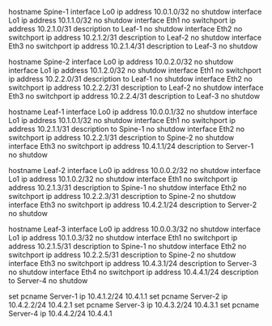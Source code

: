 hostname Spine-1 
interface Lo0
ip address 10.0.1.0/32 
no shutdow
interface Lo1 
ip address 10.1.1.0/32 
no shutdow
interface Eth1 
no switchport
ip address 10.2.1.0/31 
description to Leaf-1
no shutdow
interface Eth2 
no switchport
ip address 10.2.1.2/31 
description to Leaf-2
no shutdow
interface Eth3 
no switchport
ip address 10.2.1.4/31 
description to Leaf-3
no shutdow

hostname Spine-2 
interface Lo0 
ip address 10.0.2.0/32 
no shutdow
interface Lo1 
ip address 10.1.2.0/32 
no shutdow
interface Eth1 
no switchport
ip address 10.2.2.0/31
description to Leaf-1
no shutdow
interface Eth2 
no switchport
ip address 10.2.2.2/31
description to Leaf-2
no shutdow
interface Eth3 
no switchport
ip address 10.2.2.4/31
description to Leaf-3
no shutdow

hostname Leaf-1 
interface Lo0 
ip address 10.0.0.1/32 
no shutdow
interface Lo1 
ip address 10.1.0.1/32 
no shutdow
interface Eth1 
no switchport
ip address 10.2.1.1/31
description to Spine-1
no shutdow
interface Eth2 
no switchport
ip address 10.2.2.1/31 
description to Spine-2
no shutdow
interface Eth3 
no switchport
ip address 10.4.1.1/24 
description to Server-1
no shutdow

hostname Leaf-2 
interface Lo0
ip address 10.0.0.2/32 
no shutdow
interface Lo1 
ip address 10.1.0.2/32 
no shutdow
interface Eth1 
no switchport
ip address 10.2.1.3/31
description to Spine-1
no shutdow
interface Eth2 
no switchport
ip address 10.2.2.3/31
description to Spine-2
no shutdow
interface Eth3 
no switchport
ip address 10.4.2.1/24
description to Server-2
no shutdow

hostname Leaf-3 
interface Lo0 
ip address 10.0.0.3/32 
no shutdow
interface Lo1 
ip address 10.1.0.3/32 
no shutdow
interface Eth1 
no switchport
ip address 10.2.1.5/31 
description to Spine-1
no shutdow
interface Eth2 
no switchport
ip address 10.2.2.5/31
description to Spine-2
no shutdow
interface Eth3 
no switchport
ip address 10.4.3.1/24 
description to Server-3
no shutdow
interface Eth4 
no switchport
ip address 10.4.4.1/24
description to Server-4
no shutdow

set pcname Server-1
ip 10.4.1.2/24 10.4.1.1
set pcname Server-2
ip 10.4.2.2/24 10.4.2.1
set pcname Server-3
ip 10.4.3.2/24 10.4.3.1
set pcname Server-4
ip 10.4.4.2/24 10.4.4.1